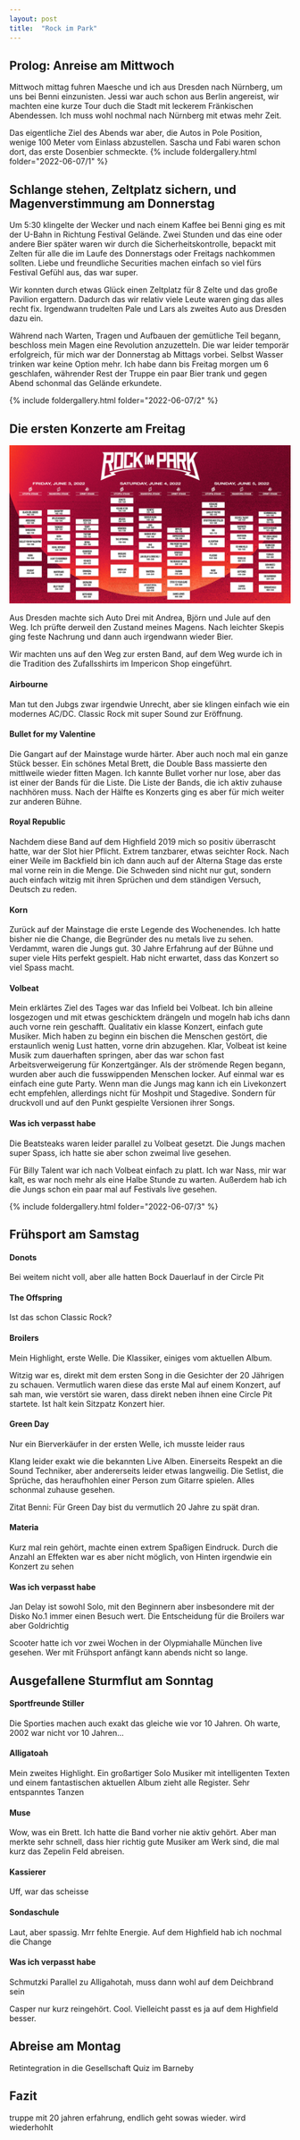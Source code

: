```yaml
---
layout: post
title:  "Rock im Park"
---
```


## Prolog: Anreise am Mittwoch
Mittwoch mittag fuhren Maesche und ich aus Dresden nach Nürnberg, um uns bei Benni einzunisten. Jessi war auch schon aus Berlin angereist, wir machten eine kurze Tour duch die Stadt mit leckerem Fränkischen Abendessen. Ich muss wohl nochmal nach Nürnberg mit etwas mehr Zeit.

Das eigentliche Ziel des Abends war aber, die Autos in Pole Position, wenige 100 Meter vom Einlass abzustellen. Sascha und Fabi waren schon dort, das erste Dosenbier schmeckte.
{% include foldergallery.html folder="2022-06-07/1" %}

## Schlange stehen, Zeltplatz sichern, und Magenverstimmung am Donnerstag
Um 5:30 klingelte der Wecker und nach einem Kaffee bei Benni ging es mit der U-Bahn in Richtung Festival Gelände. Zwei Stunden und das eine oder andere Bier später waren wir durch die Sicherheitskontrolle, bepackt mit Zelten für alle die im Laufe des Donnerstags oder Freitags nachkommen sollten. Liebe und freundliche Securities machen einfach so viel fürs Festival Gefühl aus, das war super. 

Wir konnten durch etwas Glück einen Zeltplatz für 8 Zelte und das große Pavilion ergattern. Dadurch das wir relativ viele Leute waren ging das alles recht fix. Irgendwann trudelten Pale und Lars als zweites Auto aus Dresden dazu ein.
 
Während nach Warten, Tragen und Aufbauen der gemütliche Teil begann, beschloss mein Magen eine Revolution anzuzetteln. Die war leider temporär erfolgreich, für mich war der Donnerstag ab Mittags vorbei. Selbst Wasser trinken war keine Option mehr. Ich habe dann bis Freitag morgen um 6 geschlafen, währender Rest der Truppe ein paar Bier trank und gegen Abend schonmal das Gelände erkundete.

{% include foldergallery.html folder="2022-06-07/2" %}

## Die ersten Konzerte am Freitag 
[![Timetable](/img/2022-06-07/rip-timetable.jpg)](/img/2022-06-07/rip-timetable.jpg)

Aus Dresden machte sich Auto Drei mit Andrea, Björn und Jule auf den Weg. Ich prüfte derweil den Zustand meines Magens. Nach leichter Skepis ging feste Nachrung und dann auch irgendwann wieder Bier.

Wir machten  uns auf den Weg zur ersten Band, auf dem Weg wurde ich in die Tradition des Zufallsshirts im Impericon Shop eingeführt. 
#### Airbourne
Man tut den Jubgs zwar irgendwie Unrecht, aber sie klingen einfach wie ein modernes AC/DC. Classic Rock mit super Sound zur Eröffnung.

#### Bullet for my Valentine
Die Gangart auf der Mainstage wurde härter. Aber auch noch mal ein ganze Stück besser. Ein schönes Metal Brett, die Double Bass massierte den mittlweile wieder fitten Magen.
Ich kannte Bullet vorher nur lose, aber das ist einer der Bands für die Liste. Die Liste der Bands, die ich aktiv zuhause nachhören muss.
Nach der Hälfte es Konzerts ging es aber für mich weiter zur anderen Bühne.

#### Royal Republic
Nachdem diese Band auf dem Highfield 2019 mich so positiv überrascht hatte, war der Slot hier Pflicht.
Extrem tanzbarer, etwas seichter Rock. Nach einer Weile im Backfield bin ich dann auch auf der Alterna Stage das erste mal vorne rein in die Menge. 
Die Schweden sind nicht nur gut, sondern auch einfach witzig mit ihren Sprüchen und dem ständigen Versuch, Deutsch zu reden.

#### Korn
Zurück auf der Mainstage die erste Legende des Wochenendes. Ich hatte bisher nie die Change, die Begründer des nu metals live zu sehen. Verdammt, waren die Jungs gut. 30 Jahre Erfahrung auf der Bühne und super viele Hits perfekt gespielt. Hab nicht erwartet, dass das Konzert so viel Spass macht.

#### Volbeat
Mein erklärtes Ziel des Tages war das Infield bei Volbeat. Ich bin alleine losgezogen und mit etwas geschicktem drängeln und mogeln hab ichs dann auch vorne rein geschafft.
Qualitativ ein klasse Konzert, einfach gute Musiker. Mich haben zu beginn ein bischen die Menschen gestört, die erstaunlich wenig Lust hatten, vorne drin abzugehen.
Klar, Volbeat ist keine Musik zum dauerhaften springen, aber das war schon fast Arbeitsverweigerung für Konzertgänger.
Als der strömende Regen begann, wurden aber auch die fusswippenden Menschen locker. Auf einmal war es einfach eine gute Party. Wenn man die Jungs mag kann ich ein Livekonzert echt empfehlen, allerdings nicht für Moshpit und Stagedive. Sondern für druckvoll und auf den Punkt gespielte Versionen ihrer Songs.

#### Was ich verpasst habe
Die Beatsteaks waren leider parallel zu Volbeat gesetzt. Die Jungs machen super Spass, ich hatte sie aber schon zweimal live gesehen.


Für Billy Talent war ich nach Volbeat einfach zu platt. Ich war Nass, mir war kalt, es war noch mehr als eine Halbe Stunde zu warten. Außerdem hab ich die Jungs schon ein paar mal auf Festivals live gesehen.

{% include foldergallery.html folder="2022-06-07/3" %}

## Frühsport am Samstag
#### Donots
Bei weitem nicht voll, aber alle hatten Bock
Dauerlauf in der Circle Pit
#### The Offspring
Ist das schon Classic Rock?
#### Broilers
Mein Highlight, erste Welle. Die Klassiker, einiges vom aktuellen Album.

Witzig war es, direkt mit dem ersten Song in die Gesichter der 20 Jährigen zu schauen. Vermutlich waren diese das erste Mal auf einem Konzert, auf sah man, wie verstört sie waren, dass direkt neben ihnen eine Circle Pit startete. Ist halt kein Sitzpatz Konzert hier.

#### Green Day
Nur ein Bierverkäufer in der ersten Welle, ich musste leider raus

Klang leider exakt wie die bekannten Live Alben. Einerseits Respekt an die Sound Techniker, aber andererseits leider etwas langweilig. Die Setlist, die Sprüche, das heraufhohlen einer Person zum Gitarre spielen. Alles schonmal zuhause gesehen. 

Zitat Benni: Für Green Day bist du vermutlich 20 Jahre zu spät dran.
#### Materia
Kurz mal rein gehört, machte einen extrem Spaßigen Eindruck. Durch die Anzahl an Effekten war es aber nicht möglich, von Hinten irgendwie ein Konzert zu sehen

#### Was ich verpasst habe
Jan Delay ist sowohl Solo, mit den Beginnern aber insbesondere mit der Disko No.1 immer einen Besuch wert. Die Entscheidung für die Broilers war aber Goldrichtig


Scooter hatte ich vor zwei Wochen in der Olypmiahalle München live gesehen. Wer mit Frühsport anfängt kann abends nicht so lange. 


## Ausgefallene Sturmflut am Sonntag
#### Sportfreunde Stiller
Die Sporties machen auch exakt das gleiche wie vor 10 Jahren. Oh warte, 2002 war nicht vor 10 Jahren...

#### Alligatoah
Mein zweites Highlight. Ein großartiger Solo Musiker mit intelligenten Texten und einem fantastischen aktuellen Album zieht alle Register. Sehr entspanntes Tanzen

#### Muse
Wow, was ein Brett. Ich hatte die Band vorher nie aktiv gehört. Aber man merkte sehr schnell, dass hier richtig gute Musiker am Werk sind, die mal kurz das Zepelin Feld abreisen.

#### Kassierer
Uff, war das scheisse
#### Sondaschule
Laut, aber spassig. Mrr fehlte Energie. Auf dem Highfield hab ich nochmal die Change

#### Was ich verpasst habe
Schmutzki Parallel zu Alligahotah, muss dann wohl auf dem Deichbrand sein

Casper nur kurz reingehört. Cool. Vielleicht passt es ja auf dem Highfield besser.

## Abreise am Montag
Retintegration in die Gesellschaft
Quiz im Barneby

## Fazit
truppe mit 20 jahren erfahrung, endlich geht sowas wieder. wird wiederhohlt
